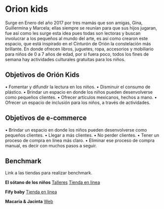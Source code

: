 # Orion kids
Surge en Enero del año 2017 por tres mamás que son amigas, Gina, Guillermina y Marcela; ellas siempre se reunían para que sus hijos jugaran, fue así como les surge esta idea pues todas son lectoras y buscan involucrar a los pequeños al mundo del arte, es así como crearon este espacio, que está inspirado en el Cinturón de Orión la constelación más brillante. En donde ofrecen libros, juguetes, ropa, accesorios y mobiliario para niños de 0 a 7 años de edad, por si fuera poco, todos los fines de semana hay actividades culturales gratuitas para los niños.
## Objetivos de Orión Kids
•	Fomentar y difundir la lectura en los niños.
•	Disminuir el consumo de plástico.
•	Brindar un espacio en donde los niños pueden desenvolverse como pequeños clientes.
•	Ofrecer artículos mexicanos, hechos a mano.
•	Ofrecer un espacio de inclusión para los niños, a través de actividades.

## Objetivos de e-commerce
•   Brindar un espacio en donde los niños pueden desenvolverse como pequeños clientes.
•	Llegar a más clientes.
•	No perder clientes.
•	Tener un proceso de compra en línea más claro.
•	Eliminar ese proceso de compra manual, es decir con muchos pasos a seguir.

## Benchmark
Link a las tiendas para realizar benchmark.

**El sótano de los niños** 
[Talleres](https://www.elsotano.com/eventos.php)
[Tienda en linea](https://www.elsotano.com/ninos.php?page=1)

**Fify baby**
[Tienda en linea](https://www.fifibabyshop.com/)

**Macaria & Jacinta**
[Web](http://www.macariayjacinta.mx/)



